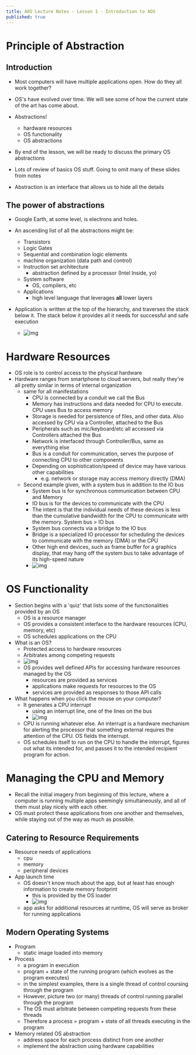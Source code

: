 ```yaml
---
title: AOS Lecture Notes - Lesson 1 - Introduction to AOS
published: true
---
```


# Principle of Abstraction

## Introduction

-   Most computers will have multiple applications open.  How do they all work together?
-   OS's have evolved over time.  We will see some of how the current state of the art has come about.
-   Abstractions!
    -   hardware resources
    -   OS functionality
    -   OS abstractions
-   By end of the lesson, we will be ready to discuss the primary OS abstractions
-   Lots of review of basics OS stuff.  Going to omit many of these slides from notes

-   Abstraction is an interface that allows us to hide all the details


## The power of abstractions

-   Google Earth, at some level, is electrons and holes.
-   An ascending list of all the abstractions might be:
    -   Transistors
    -   Logic Gates
    -   Sequential and combination logic elements
    -   machine organization (data path and control)
    -   Instruction set architecture
        -   abstraction defined by a processor (Intel Inside, yo)
    -   System software
        -   OS, compilers, etc
    -   Applications
        -   high level language that leverages **all** lower layers

-   Application is written at the top of the hierarchy, and traverses the stack below it.  The stack below it provides all it needs for successful and safe execution
    -   ![img](../assets/content_images/omscs/aos/L01_img1.png)


# Hardware Resources

-   OS role is to control access to the physical hardware
-   Hardware ranges from smartphone to cloud servers, but really they're all pretty similar in terms of internal organization
    -   same for all manifestations
        -   CPU is connected by a conduit we call the Bus
        -   Memory has instructions and data needed for CPU to execute.  CPU uses Bus to access memory
        -   Storage is needed for persistence of files, and other data.  Also accessed by CPU via a Controller, attached to the Bus
        -   Peripherals such as mic/keyboard/etc all accessed via Controllers attached the Bus
        -   Network is interfaced through Controller/Bus, same as everything else
        -   Bus is a conduit for communication, serves the purpose of connecting CPU to other components
        -   Depending on sophistication/speed of device may have various other capabilities
            -   e.g. network or storage may access memory directly (DMA)
    -   Second example given, with a system bus in addition to the IO bus
        -   System bus is for synchronous communication between CPU and Memory
        -   IO bus is for the devices to communicate with the CPU
        -   The intent is that the individual needs of these devices is less than the cumulative bandwidth for the CPU to communicate with the memory.  System bus > IO bus
        -   System bus connects via a bridge to the IO bus
        -   Bridge is a specialized IO processor for scheduling the devices to communicate with the memory (DMA) or the CPU
        -   Other high end devices, such as frame buffer for a graphics display, that may hang off the system bus to take advantage of its high-speed nature
        -   ![img](../assets/content_images/omscs/aos/L01_img2.png)


# OS Functionality

-   Section begins with a 'quiz' that lists some of the functionalities provided by an OS
    -   OS is a resource manager
    -   OS provides a consistent interface to the hardware resources (CPU, memory, etc)
    -   OS schedules applications on the CPU
-   What is an OS?
    -   Protected access to hardware resources
    -   Arbitrates among competing requests
    -   ![img](../assets/content_images/omscs/aos/L01_img3.png)
    -   OS provides well defined APIs for accessing hardware resources managed by the OS
        -   resources are provided as services
        -   applications make requests for resources to the OS
        -   services are provided as responses to those API calls
-   What happens when you click the mouse on your computer?
    -   It generates a CPU interrupt
        -   using an interrupt line, one of the lines on the bus
        -   ![img](../assets/content_images/omscs/aos/L01_img4.png)
    -   CPU is running whatever else.  An interrupt is a hardware mechanism for alerting the processor that something external requires the attention of the CPU.  OS fields the interrupt.
    -   OS schedules itself to run on the CPU to handle the interrupt, figures out what its intended for, and passes it to the intended recipient program for action.

# Managing the CPU and Memory

-   Recall the initial imagery from beginning of this lecture, where a computer is running multiple apps seemingly simultaneously, and all of them must play nicely with each other.
-   OS must protect these applications from one another and themselves, while staying out of the way as much as possible.


## Catering to Resource Requirements

-   Resource needs of applications
    -   cpu
    -   memory
    -   peripheral devices
-   App launch time
    -   OS doesn't know much about the app, but at least has enough information to create memory footprint
        -   this is provided by the OS loader
        -   ![img](../assets/content_images/omscs/aos/L01_img5.png)
    -   app asks for additional resources at runtime, OS will serve as broker for running applications


## Modern Operating Systems

-   Program
    -   static image loaded into memory
-   Process
    -   a program in execution
    -   program + state of the running program (which evolves as the program executes)
    -   in the simplest examples, there is a single thread of control coursing through the program
    -   However, picture two (or many) threads of control running parallel through the program
    -   The OS must arbitrate between competing requests from these threads
    -   Therefore a process = program + state of all threads executing in the program
-   Memory related OS abstraction
    -   address space for each process distinct from one another
    -   implement the abstraction using hardware capabilities

